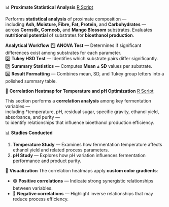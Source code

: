 📊 **Proximate Statistical Analysis** [R Script](https://github.com/aymunir1/Bioethanol-Study/blob/main/ANOVA%20%2B%20TURKEY%20HSD.R)

Performs **statistical analysis** of proximate composition —  
including **Ash, Moisture, Fibre, Fat, Protein,** and **Carbohydrates** —  
across **Cornsilk, Corncob,** and **Mango Blossom** substrates.
Evaluates **nutritional potential** of substrates for **bioethanol production**.

**Analytical Workflow**
1️⃣ **ANOVA Test** — Determines if significant differences exist among substrates for each parameter.  
2️⃣ **Tukey HSD Test** — Identifies which substrate pairs differ significantly.  
3️⃣ **Summary Statistics** — Computes **Mean ± SD** values per substrate.  
4️⃣ **Result Formatting** — Combines mean, SD, and Tukey group letters into a polished summary table.  



🧪 **Correlation Heatmap for Temperature and pH Optimization** [R Script](https://github.com/aymunir1/Bioethanol-Study/blob/main/Correlation%20and%20Heatmap%20(Temperature%20%26%20pH).R)

This section performs a **correlation analysis** among key fermentation variables —  
including *temperature, pH, residual sugar, specific gravity, ethanol yield, absorbance, and purity —  
to identify relationships that influence bioethanol production efficiency.

📊 **Studies Conducted**
1. **Temperature Study** — Examines how fermentation temperature affects ethanol yield and related process parameters.  
2. **pH Study** — Explores how pH variation influences fermentation performance and product purity.

 🎨 **Visualization**
The correlation heatmaps apply **custom color gradients**:
- 🟢 **Positive correlations** — Indicate strong synergistic relationships between variables.  
- 🔴 **Negative correlations** — Highlight inverse relationships that may reduce process efficiency.
